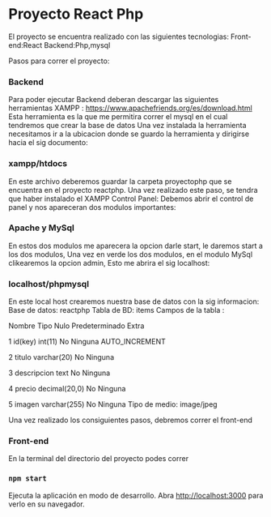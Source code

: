 # Proyecto React Php
El proyecto se encuentra realizado con las siguientes tecnologias:
Front-end:React
Backend:Php,mysql

Pasos para correr el proyecto:

### Backend
Para poder ejecutar Backend deberan descargar las siguientes herramientas
XAMPP : https://www.apachefriends.org/es/download.html
Esta herramienta es la que me permitira correr el mysql en el cual tendremos que crear la base de datos
Una vez instalada la herramienta necesitamos ir a la ubicacion donde se guardo la herramienta y dirigirse hacia el sig documento:

### xampp/htdocs

En este archivo deberemos guardar la carpeta proyectophp que se encuentra en el proyecto reactphp.
Una vez realizado este paso, se tendra que haber instalado el XAMPP Control Panel:
Debemos abrir el control de panel y nos apareceran dos modulos importantes:

### Apache y MySql 

En estos dos modulos me aparecera la opcion darle start, le daremos start a los dos modulos,
Una vez en verde los dos modulos, en el modulo MySql clikearemos la opcion admin,
Esto me abrira el sig localhost:

### localhost/phpmysql

En este local host crearemos nuestra base de datos con la sig informacion:
Base de datos: reactphp
Tabla de BD: items
Campos de la tabla :

Nombre	      Tipo	Nulo	Predeterminado	Extra	

1	id(key)	      int(11)			                         No	   Ninguna		    AUTO_INCREMENT		

2	titulo	      varchar(20)			                     No	   Ninguna				

3	descripcion	  text	                  		         No	   Ninguna			

4	precio	      decimal(20,0)			                   No	   Ninguna

5	imagen	      varchar(255)                         No	   Ninguna
                Tipo de medio: image/jpeg						

Una vez realizado los consiguientes pasos, debremos correr el front-end

### Front-end

En la terminal del directorio del proyecto podes correr 

### `npm start`

Ejecuta la aplicación en modo de desarrollo.
Abra [http://localhost:3000](http://localhost:3000) para verlo en su navegador.


